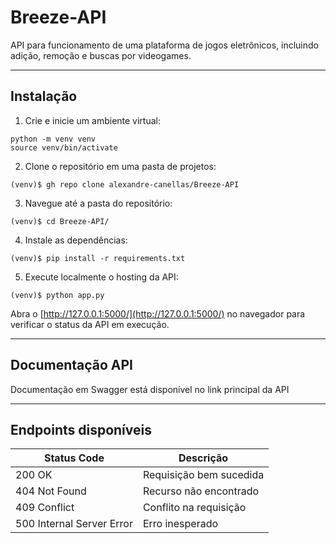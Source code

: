 # Breeze-API
API para funcionamento de uma plataforma de jogos eletrônicos, incluindo adição, remoção e buscas por videogames.

---
## Instalação

1. Crie e inicie um ambiente virtual:
```
python -m venv venv
source venv/bin/activate
```

2. Clone o repositório em uma pasta de projetos:
```
(venv)$ gh repo clone alexandre-canellas/Breeze-API
```

3. Navegue até a pasta do repositório:
```
(venv)$ cd Breeze-API/
```

4. Instale as dependências:
```
(venv)$ pip install -r requirements.txt
```

5. Execute localmente o hosting da API:
```
(venv)$ python app.py
```

Abra o [http://127.0.0.1:5000/](http://127.0.0.1:5000/) no navegador para verificar o status da API em execução.

---
## Documentação API
Documentação em Swagger está disponível no link principal da API

---
## Endpoints disponíveis

| Status Code | Descrição                       |
|-------------|---------------------------------|
| 200 OK      | Requisição bem sucedida         |
| 404 Not Found | Recurso não encontrado        |
| 409 Conflict | Conflito na requisição         |
| 500 Internal Server Error | Erro inesperado   |